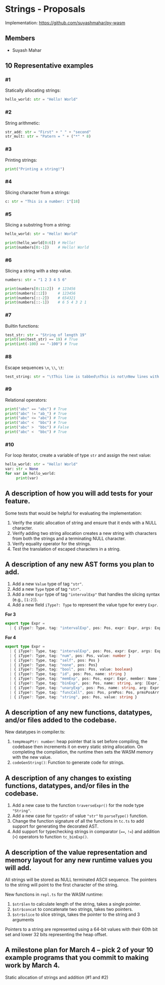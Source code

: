 # Strings - Proposals

Implementation: https://github.com/suyashmahar/py-wasm

## Members
- Suyash Mahar

## 10 Representative examples

### #1

Statically allocating strings:  

```python
hello_world: str = "Hello! World"
```

### #2

String arithmetic:

```python
str_add: str = "First" + " " + "second"
str_mult: str = "Patern = " + ("*" * 8)
```

### #3

Printing strings:  

```python
print("Printing a string!")
```

### #4

Slicing character from a strings:

```python
c: str = "This is a number: 1"[18]
```

### #5

Slicing a substring from a string:

```python
hello_world: str = "Hello! World"

print(hello_world[0:6]) # Hello!
print(numbers[0:-1])    # Hello! World
```

### #6

Slicing a string with a step value.

```python
numbers: str = "1 2 3 4 5 6"

print(numbers[0:11:2])  # 123456
print(numbers[::2])     # 123456
print(numbers[::-2])    # 654321
print(numbers[::-1])    # 6 5 4 3 2 1
```


### #7

Builtin functions:

```python
test_str: str = "String of length 19"
print(len(test_str) == 19) # True
print(int(-100) == "-100") # True
```

### #8

Escape sequences `\n`, `\\`, `\t`:  

```python
test_string: str = "\tThis line is tabbed\nThis is not\nNew lines with: \\n, tabs with \\t"
```

### #9

Relational operators:

```python
print("abc" == "abc") # True
print("abc" != "ab_") # True
print("abc" <= "abc") # True
print("abc" <  "bbc") # True
print("abc" >  "bbc") # False
print("abc" <  "bbc") # True
```


### #10

For loop iterator, create a variable of type `str` and assign the next
value:

```python
hello_world: str = "Hello! World"
var: str = None
for var in hello_world:
     print(var)
```

## A description of how you will add tests for your feature.

Some tests that would be helpful for evaluating the implementation:  
1. Verify the static allocation of string and ensure that it ends with
   a NULL character.
2. Verify adding two string allocation creates a new string with
   characters from both the strings and a terminating NULL character.
3. Verify equality operator for the strings.
4. Test the translation of escaped characters in a string.

## A description of any new AST forms you plan to add.
1. Add a new `Value` type of tag `"str"`.
2. Add a new `Type` type of tag `"str"`.
3. Add a new `Expr` type of tag `"intervalExp"` that handles the
   slicing syntax (e.g., `[1:2]`).
4. Add a new field `iType?: Type` to represent the value type for
   every `Expr`.
   
**For 3**
```typescript
export type Expr =
  | { iType?: Type, tag: "intervalExp", pos: Pos, expr: Expr, args: Expr[] }
```
   
**For 4**
```typescript
export type Expr =
  | { iType?: Type, tag: "intervalExp", pos: Pos, expr: Expr, args: Expr[] }
  | { iType?: Type, tag: "num", pos: Pos, value: number }
  | { iType?: Type, tag: "self", pos: Pos }
  | { iType?: Type, tag: "none", pos: Pos}
  | { iType?: Type, tag: "bool", pos: Pos, value: boolean}
  | { iType?: Type, tag: "id", pos: Pos, name: string }
  | { iType?: Type, tag: "memExp", pos: Pos, expr: Expr, member: Name }
  | { iType?: Type, tag: "binExp", pos: Pos, name: string, arg: [Expr, Expr] }
  | { iType?: Type, tag: "unaryExp", pos: Pos, name: string, arg: Expr }
  | { iType?: Type, tag: "funcCall", pos: Pos, prmPos: Pos, prmsPosArr: Array<Pos>, name: Expr, args: Array<Expr> }
  | { iType?: Type, tag: "string", pos: Pos, value: string }
```

## A description of any new functions, datatypes, and/or files added to the codebase.

New datatypes in compiler.ts:
1. `tempHeapPtr: number`: heap pointer that is set before compiling,
   the codebase then increments it on every static string
   allocation. On completing the compilation, the runtime then sets
   the WASM memory with the new value.
2. `codeGenString()`: Function to generate code for strings.

## A description of any changes to existing functions, datatypes, and/or files in the codebase.
1. Add a new case to the function `traverseExpr()` for the node type
   `"String"`.
2. Add a new case for `typeStr` of value `"str"` to `parseType()`
   function.
3. Change the function signature of all the functions in `tc.ts` to
   add support for generating the decorated AST.
4. Add support for typechecking strings in comparator (`==`, `!=`) and
   addition (`+`) operators to function `tc_binExp()`.

## A description of the value representation and memory layout for any new runtime values you will add.
All strings will be stored as NULL terminated ASCII sequence. The
pointers to the string will point to the first character of the
string.

New functions in `repl.ts` for the WASM runtime:

1. `$str$len` to calculate length of the string, takes a single pointer.
2. `$str$concat` to concatenate two strings, takes two pointers.
3. `$str$slice` to slice strings, takes the pointer to the string and 3 arguments

Pointers to a string are represented using a 64-bit values with their
60th bit set and lower 32 bits representing the heap offset.

## A milestone plan for March 4 – pick 2 of your 10 example programs that you commit to making work by March 4.

Static allocation of strings and addition (#1 and #2)
